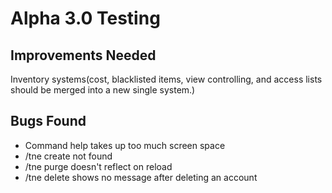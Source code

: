 Alpha 3.0 Testing
=================

Improvements Needed
-------------------
Inventory systems(cost, blacklisted items, view controlling, and access lists should be merged into a new single system.)

Bugs Found
----------
- Command help takes up too much screen space
- /tne create not found
- /tne purge doesn't reflect on reload
- /tne delete shows no message after deleting an account